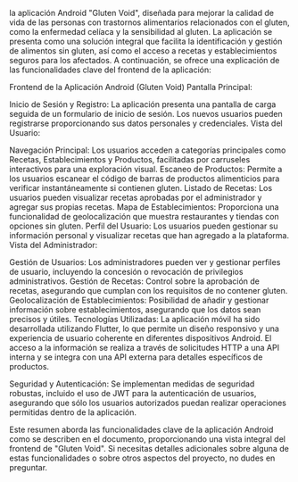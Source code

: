 la aplicación Android "Gluten Void", diseñada para mejorar la calidad de vida de las personas con trastornos alimentarios relacionados con el gluten, como la enfermedad celíaca y la sensibilidad al gluten. La aplicación se presenta como una solución integral que facilita la identificación y gestión de alimentos sin gluten, así como el acceso a recetas y establecimientos seguros para los afectados. A continuación, se ofrece una explicación de las funcionalidades clave del frontend de la aplicación:

Frontend de la Aplicación Android (Gluten Void)
Pantalla Principal:

Inicio de Sesión y Registro: La aplicación presenta una pantalla de carga seguida de un formulario de inicio de sesión. Los nuevos usuarios pueden registrarse proporcionando sus datos personales y credenciales.
Vista del Usuario:

Navegación Principal: Los usuarios acceden a categorías principales como Recetas, Establecimientos y Productos, facilitadas por carruseles interactivos para una exploración visual.
Escaneo de Productos: Permite a los usuarios escanear el código de barras de productos alimenticios para verificar instantáneamente si contienen gluten.
Listado de Recetas: Los usuarios pueden visualizar recetas aprobadas por el administrador y agregar sus propias recetas.
Mapa de Establecimientos: Proporciona una funcionalidad de geolocalización que muestra restaurantes y tiendas con opciones sin gluten.
Perfil del Usuario: Los usuarios pueden gestionar su información personal y visualizar recetas que han agregado a la plataforma.
Vista del Administrador:

Gestión de Usuarios: Los administradores pueden ver y gestionar perfiles de usuario, incluyendo la concesión o revocación de privilegios administrativos.
Gestión de Recetas: Control sobre la aprobación de recetas, asegurando que cumplan con los requisitos de no contener gluten.
Geolocalización de Establecimientos: Posibilidad de añadir y gestionar información sobre establecimientos, asegurando que los datos sean precisos y útiles.
Tecnologías Utilizadas:
La aplicación móvil ha sido desarrollada utilizando Flutter, lo que permite un diseño responsivo y una experiencia de usuario coherente en diferentes dispositivos Android. El acceso a la información se realiza a través de solicitudes HTTP a una API interna y se integra con una API externa para detalles específicos de productos.

Seguridad y Autenticación:
Se implementan medidas de seguridad robustas, incluido el uso de JWT para la autenticación de usuarios, asegurando que sólo los usuarios autorizados puedan realizar operaciones permitidas dentro de la aplicación.

Este resumen aborda las funcionalidades clave de la aplicación Android como se describen en el documento, proporcionando una vista integral del frontend de "Gluten Void". Si necesitas detalles adicionales sobre alguna de estas funcionalidades o sobre otros aspectos del proyecto, no dudes en preguntar.
